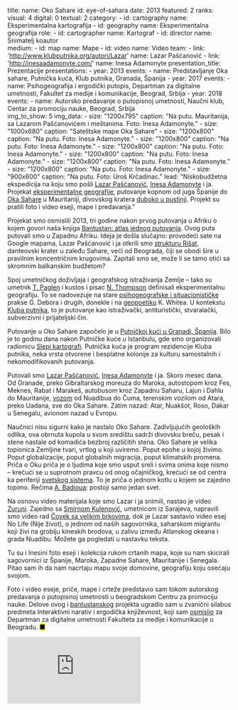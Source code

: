 title: 
    name: Oko Sahare
id: eye-of-sahara
date: 2013
featured: 2
ranks:
    visual: 4
    digital: 0
    textual: 2
category: 
    - id: cartography
      name: Eksperimentalna kartografija
    - id: geography
      name: Eksperimentalna geografija
role:
    - id: cartographer
      name: Kartograf
    - id: director
      name: Snimatelj koautor  
medium:
    - id: map
      name: Mape
    - id: video
      name: Video
team:
    - link: 'http://www.klubputnika.org/autori/Lazar'
      name: Lazar Pašćanović
    - link: 'http://inesaadamonyte.com/'
      name: Inesa Adamonyte
presentation_title: Prezentacije
presentations:
    - year: 2013
      events:
        - name: <span class='italic-style'>Predstavljanje Oka sahare</span>, Putnička kuća, Klub putnika, Granada, Španija
    - year: 2017
      events:
        - name: <span class='italic-style'>Psihogeografija i ergodički putopis</span>, Departman za digitalne umetnosti, Fakultet za medije i komunikacije, Beograd, Srbija
    - year: 2018
      events:
        - name: <span class='italic-style'>Autorsko predavanje o putopisnoj umetnosti</span>, Naučni klub, Centar za promociju nauke, Beograd, Srbija    
img_to_show: 5
img_data:
    - size: "1200x795"
      caption: "Na putu. Mauritanija, sa Lazarom Pašćanovićem i meštanima. Foto: Inesa Adamonyte."
    - size: "1000x680"
      caption: "Satelitske mape Oka Sahare"
    - size: "1200x800"
      caption: "Na putu. Foto: Inesa Adamonyte."
    - size: "1200x800"
      caption: "Na putu. Foto: Inesa Adamonyte."
    - size: "1200x800"
      caption: "Na putu. Foto: Inesa Adamonyte."
    - size: "1200x800"
      caption: "Na putu. Foto: Inesa Adamonyte."
    - size: "1200x800"
      caption: "Na putu. Foto: Inesa Adamonyte."
    - size: "1200x800"
      caption: "Na putu. Foto: Inesa Adamonyte."
    - size: "900x600"
      caption: "Na putu. Foto: Uroš Krčadinac."
lead: "Niskobudžetna ekspedicija na koju smo pošli <a href='http://www.klubputnika.org/autori/Lazar' target='_blank'>Lazar Pašćanović</a>, <a href='http://inesaadamonyte.com/' target='_blank'>Inesa Adamonyte</a> i ja. Projekat <a href='/rad/projekti/category/geography'>eksperimentalne geografije</a>, putovanje kopnom od juga Španije do <a href='https://en.wikipedia.org/wiki/Richat_Structure' target='_blank'>Oka Sahare</a> u Mauritaniji, divovskog kratera <a href='https://www.google.rs/maps/search/Eye+of+the+Sahara,+Ouadane,+Adrar,+Mauritania/@21.1165301,-11.5521239,93589m/data=!3m1!1e3?hl=en' target='_blanl'>duboko u pustinji</a>. Projekt su pratili foto i video eseji, mape i predavanja."

Projekat smo osmislili 2013, tri godine nakon prvog putovanja u Afriku o kojem govori naša knjiga <a href='/rad/projekti/bantustan-book'><span class='italic-style'>Bantustan: atlas jednog putovanja</span></a>. Ovog puta putovali smo u Zapadnu Afriku. Ideja je došla slučajno: provodeći sate na Google mapama, Lazar Pašćanović i ja otkrili smo <a href='https://www.google.rs/maps/search/Eye+of+the+Sahara,+Ouadane,+Adrar,+Mauritania/@21.1165301,-11.5521239,93589m/data=!3m1!1e3?hl=en' target='_blank'>strukturu Rišat</a>, danteovski krater u zaleđu Sahare, veći od Beograda, čiji se obodi šire u pravilnim koncentričnim krugovima. Zapitali smo se, može li se tamo otići sa skromnim balkanskim budžetom?

Spoj umetničkog doživljaja i geografskog istraživanja Zemlje – tako su umetnik <a href='https://brooklynrail.org/2009/03/express/experimental-geography-from-cultural-production-to-the-production-of-space' target='_blank'>T. Paglen</a> i kustos i pisac <a href='https://www.natothompson.com/' target='_blank'>N. Thompson</a> definisali eksperimentalnu geografiju. To se nadovezuje na stare <a href='https://anarhisticka-biblioteka.net/library/situacionisticka-internacionala-definicije' target='_blank'>psihogeografske i situacionističke</a> prakse G. Debora i drugih, donekle i na <a href='http://www.geopoetics.org.uk/what-is-geopoetics/kenneth-white/' target='_blank'>geopoetiku</a> K. Whitea. U kontekstu <a href='http://www.klubputnika.org/o-klub-putnika' target='_blank'>Kluba putnika</a>, to je putovanje kao istraživački, antituristički, stvaralački, subverzivni i prijateljski čin. 

Putovanje u Oko Sahare započelo je u <a href='http://www.klubputnika.org/putnicka-kuca/granada/3678-putnicka-kuca-granada' target='_blank'>Putničkoj kući u Granadi, Španija</a>. Bilo je to godinu dana nakon Putničke kuće u Istanbulu, gde smo organizovali radionicu <a href='/rad/projekti/blind-cartographers-workshop'><span class='italic-style'>Slepi kartografi</span></a>. Putnička kuća je program rezidencije Kluba putnika, neka vrsta otvorene i besplatne kolonije za kulturu samostalnih i nekomodifikovanih putovanja.

Putovali smo <a href='http://www.klubputnika.org/autori/Lazar' target='_blank'>Lazar Pašćanović</a>, <a href='http://inesaadamonyte.com/' target='_blank'>Inesa Adamonyte</a> i ja. Skoro mesec dana. Od Granade, preko Gibraltarskog moreuza do Maroka, autostopom kroz Fes, Meknes, Rabat i Marakeš, autobusom kroz Zapadnu Saharu, Lajun i Dahlu do Mauritanije, <a href='https://www.aljazeera.com/indepth/inpictures/2016/03/iron-trains-mauritania-160308070717874.html' target='_blank'>vozom</a> od Nuadibua do Čuma, terenskim vozilom od Atara, preko Uadana, sve do Oka Sahare. Zatim nazad: Atar, Nuakšot, Roso, Dakar u Senegalu, avionom nazad u Evropu.

Naučnici nisu sigurni kako je nastalo Oko Sahare. Zadivljujućih geoloških odlika, ova obrnuta kupola u svom središtu sadrži divovsku <span class='italic-style'>breču</span>, pesak i stene nastale od komadića bezbroj različitih stena. Oko Sahare je velika topionica Zemljine tvari, vrtlog u koji uviremo. Poput epohe u kojoj živimo. Poput globalizacije, poput globalnih migracija, poput klimatskih promena. Priča o Oku priča je o ljudima koje smo usput sreli i svima onima koje nismo – krećući se u suprotnom pravcu od onog <span class='italic-style'>očajničkog</span>, krećući se od centra ka periferiji <a href='https://en.wikipedia.org/wiki/World-systems_theory' target='_blank'>svetskog sistema</a>. To je priča o <span class='italic-style'>jednom kotlu</span> u kojem se zajedno topimo. Rečima <a href='https://link.springer.com/article/10.1057/cpt.2011.2' target='_blank'>A. Badioua</a>: <span class='italic-style'>postoji samo jedan svet</span>.
 
 Na osnovu video materijala koje smo Lazar i ja snimili, nastao je video <a href='https://www.youtube.com/watch?v=oTd-NrhFe1o' target='_blank'><span class='italic-style'>Zuruni</span></a>. Zajedno sa <a href='https://smi-smi.com/' target='_blank'>Smirnom Kulenović</a>, umetnicom iz Sarajeva, napravili smo video rad <a href='https://www.youtube.com/watch?v=0w4IaBZ4mQc' target='_blank'><span class='italic-style'>Čovek sa velikim brkovima</span></a>, dok je Lazar sastavio video esej <span class='italic-style'>No Life</span> (<span class='italic-style'>Nije život</span>), o jednom od naših sagovornika, saharskom migrantu koji živi na groblju kineskih brodova, u zalivu između Atlanskog okeana i grada Nuadibu. Možete ga pogledati u nastavku teksta.          

Tu su i Inesini foto eseji i kolekcija rukom crtanih mapa, koje su nam skicirali sagovornici iz Španije, Maroka, Zapadne Sahare, Mauritanije i Senegala. Pitao sam ih da nam nacrtaju mapu svoje domovine, geografiju koju osećaju svojom.

Foto i video eseje, priče, mape i crteže predstavio sam tokom autorskog predavanja o putopisnoj umetnosti u beogradskom Centru za promociju nauke. Delove ovog i <a href='/rad/projekti/bantustan-book'>bantustanskog</a> projekta ugradio sam u zvanični silabus predmeta <span class='italic-style'>Interaktivni narativ i ergodička književnost</span>, koji sam <a href='/rad/edukacija#academic'>osmislio</a> za Departman za digitalne umetnosti Fakulteta za medije i komunikacije u Beogradu. <mark>&#9632;</mark>

<iframe src="https://www.youtube.com/embed/G-12u_hOwwg?rel=0&amp;fs=0&amp;controls=0" frameborder="0" allow="accelerometer; autoplay; picture-in-picture" allowfullscreen></iframe>